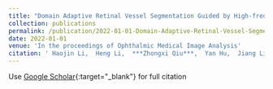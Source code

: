 ```yaml
---
title: "Domain Adaptive Retinal Vessel Segmentation Guided by High-frequency Component"
collection: publications
permalink: /publication/2022-01-01-Domain-Adaptive-Retinal-Vessel-Segmentation-Guided-by-High-frequency-Component
date: 2022-01-01
venue: 'In the proceedings of Ophthalmic Medical Image Analysis'
citation: ' Haojin Li,  Heng Li,  ***Zhongxi Qiu***,  Yan Hu,  Jiang Liu, &quot;Domain Adaptive Retinal Vessel Segmentation Guided by High-frequency Component.&quot; In the proceedings of Ophthalmic Medical Image Analysis, 2022.'
---
```

Use [Google Scholar](https://scholar.google.com/scholar?q=Domain+Adaptive+Retinal+Vessel+Segmentation+Guided+by+High+frequency+Component){:target="_blank"} for full citation